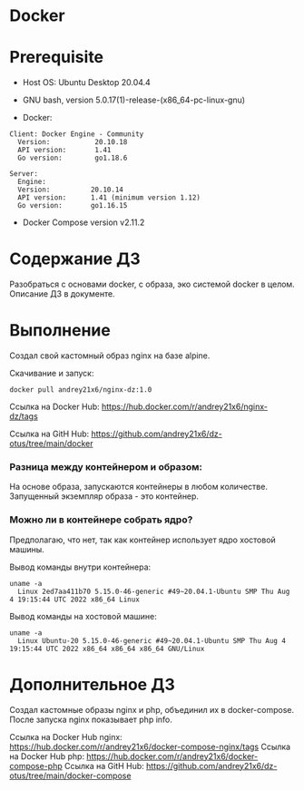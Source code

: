 # Docker

# **Prerequisite**

- Host OS: Ubuntu Desktop 20.04.4
- GNU bash, version 5.0.17(1)-release-(x86_64-pc-linux-gnu)

- Docker: 
```
Client: Docker Engine - Community
  Version:           20.10.18
  API version:       1.41
  Go version:        go1.18.6
  
Server:
  Engine:
  Version:          20.10.14
  API version:      1.41 (minimum version 1.12)
  Go version:       go1.16.15
```

- Docker Compose version v2.11.2

# **Содержание ДЗ**

Разобраться с основами docker, с образа, эко системой docker в целом.
Описание ДЗ в документе.

# **Выполнение**

Создал свой кастомный образ nginx на базе alpine. 

Скачивание и запуск: 
```
docker pull andrey21x6/nginx-dz:1.0
```

Ссылка на Docker Hub: https://hub.docker.com/r/andrey21x6/nginx-dz/tags

Ссылка на GitH Hub: https://github.com/andrey21x6/dz-otus/tree/main/docker


### Разница между контейнером и образом:
На основе образа, запускаются контейнеры в любом количестве. Запущенный экземпляр образа - это контейнер.

### Можно ли в контейнере собрать ядро?

Предполагаю, что нет, так как контейнер использует ядро хостовой машины.

Вывод команды внутри контейнера:
```
uname -a
  Linux 2ed7aa411b70 5.15.0-46-generic #49~20.04.1-Ubuntu SMP Thu Aug 4 19:15:44 UTC 2022 x86_64 Linux
```

Вывод команды на хостовой машине:
```
uname -a
  Linux Ubuntu-20 5.15.0-46-generic #49~20.04.1-Ubuntu SMP Thu Aug 4 19:15:44 UTC 2022 x86_64 x86_64 x86_64 GNU/Linux
```

# **Дополнительное ДЗ**

Создал кастомные образы nginx и php, объединил их в docker-compose.
После запуска nginx показывает php info.

Ссылка на Docker Hub nginx: https://hub.docker.com/r/andrey21x6/docker-compose-nginx/tags
Ссылка на Docker Hub php: https://hub.docker.com/r/andrey21x6/docker-compose-php
Ссылка на GitH Hub: https://github.com/andrey21x6/dz-otus/tree/main/docker-compose


